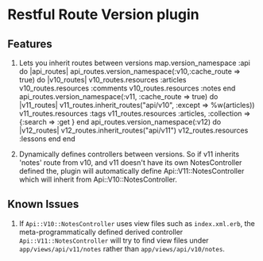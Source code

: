 # Restful Route Version plugin #

Features
----------

1. Lets you inherit routes between versions
    map.version_namespace :api do |api_routes|
      api_routes.version_namespace(:v10,:cache_route => true) do |v10_routes|
        v10_routes.resources :articles
        v10_routes.resources :comments
        v10_routes.resources :notes
      end
      api_routes.version_namespace(:v11, :cache_route => true) do |v11_routes|
        v11_routes.inherit_routes("api/v10", :except => %w(articles))
        v11_routes.resources :tags
        v11_routes.resources :articles, :collection => {:search => :get }
      end
      api_routes.version_namespace(:v12) do |v12_routes|
        v12_routes.inherit_routes("api/v11")
        v12_routes.resources :lessons
      end
    end

2. Dynamically defines controllers between versions. So if v11 inherits 'notes' route
   from v10, and v11 doesn't have its own NotesController defined the, plugin will
   automatically define Api::V11::NotesController which will inherit from Api::V10::NotesController.


Known Issues
----------
1. If `Api::V10::NotesController` uses view files such as `index.xml.erb`, the meta-programmatically defined
  derived controller `Api::V11::NotesController` will try to find view files under `app/views/api/v11/notes`
  rather than `app/views/api/v10/notes`.

  

   

